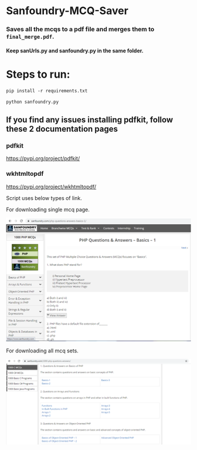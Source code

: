 # Sanfoundry-MCQ-Saver
### Saves all the mcqs to a pdf file and merges them to `final_merge.pdf`.
#### Keep sanUrls.py and sanfoundry.py in the same folder.

# Steps to run:

```
pip install -r requirements.txt
```
```
python sanfoundry.py
```
## If you find any issues installing pdfkit, follow these 2 documentation pages
### pdfkit
https://pypi.org/project/pdfkit/
### wkhtmltopdf
https://pypi.org/project/wkhtmltopdf/

Script uses below types of link.

For downloading single mcq page.

![Single MCQ SET](https://github.com/falcon883/Sanfoundry-MCQ-Saver/blob/main/images/single_link.PNG)

For downloading all mcq sets.

![Multiple MCQ SET](https://github.com/falcon883/Sanfoundry-MCQ-Saver/blob/main/images/multi_link.PNG)

